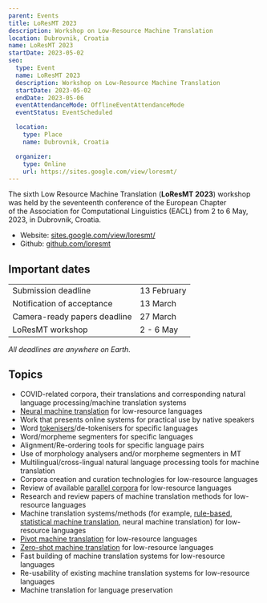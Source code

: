 ```yaml
---
parent: Events
title: LoResMT 2023
description: Workshop on Low-Resource Machine Translation
location: Dubrovnik, Croatia
name: LoResMT 2023
startDate: 2023-05-02
seo:
  type: Event
  name: LoResMT 2023
  description: Workshop on Low-Resource Machine Translation
  startDate: 2023-05-02
  endDate: 2023-05-06
  eventAttendanceMode: OfflineEventAttendanceMode
  eventStatus: EventScheduled

  location:
    type: Place
    name: Dubrovnik, Croatia

  organizer:
    type: Online
    url: https://sites.google.com/view/loresmt/
---
```


The sixth Low Resource Machine Translation (**LoResMT 2023**) workshop was held by the seventeenth conference of the European Chapter of the Association for Computational Linguistics (EACL) from 2 to 6 May, 2023, in Dubrovnik, Croatia.

- Website: [sites.google.com/view/loresmt/](https://sites.google.com/view/loresmt/)
- Github: [github.com/loresmt](https://github.com/loresmt)

## Important dates

|     |     |
| --- | --- |
| Submission deadline | 13 February |
| Notification of acceptance | 13 March |
| Camera-ready papers deadline | 27 March |
| LoResMT workshop | 2 - 6 May |


*All deadlines are anywhere on Earth.*

## Topics

- COVID-related corpora, their translations and corresponding natural language processing/machine translation systems
- [Neural machine translation](/approaches/neural-machine-translation.md) for low-resource languages
- Work that presents online systems for practical use by native speakers
- Word [tokenisers](/concepts/tokenisation.md)/de-tokenisers for specific languages
- Word/morpheme segmenters for specific languages
- Alignment/Re-ordering tools for specific language pairs
- Use of morphology analysers and/or morpheme segmenters in MT
- Multilingual/cross-lingual natural language processing tools for machine translation
- Corpora creation and curation technologies for low-resource languages
- Review of available [parallel corpora](/customisation/parallel-data.md) for low-resource languages
- Research and review papers of machine translation methods for low-resource languages
- Machine translation systems/methods (for example, [rule-based](/approaches/rule-based-machine-translation.md), [statistical machine translation](/approaches/statistical-machine-translation.md), neural machine translation) for low-resource languages
- [Pivot machine translation](/applications/advanced-concepts/bridging.md) for low-resource languages
- [Zero-shot machine translation](/applications/advanced-concepts/zero-shot-translation.md) for low-resource languages
- Fast building of machine translation systems for low-resource languages
- Re-usability of existing machine translation systems for low-resource languages
- Machine translation for language preservation
